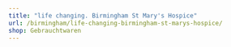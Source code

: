 ```yaml
---
title: "life changing. Birmingham St Mary's Hospice"
url: /birmingham/life-changing-birmingham-st-marys-hospice/
shop: Gebrauchtwaren
---
```

